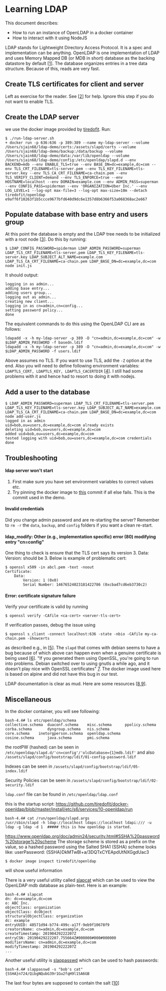 # Learning LDAP

This document describes:  
- How to run an instance of OpenLDAP in a docker container  
- How to interact with it using NodeJS  

LDAP stands for Lightweight Directory Access Protocol. It is a spec and implementation can be anything. OpenLDAP is one implementation of LDAP and uses Memory Mapped DB (or MDB in short) database as the backing datastore by default [[1](http://www.openldap.org/pub/hyc/mdb-paper.pdf)]. The database organizes entries in a tree data structure. Because of this, reads are very fast.

## Create TLS certificates for client and server
Left as exercise for the reader. See [[2](https://github.com/siddjain/openssl-demo)] for help. Ignore this step if you do not want to enable TLS.

## Create the LDAP server
we use the docker image provided by [tiredofit](https://github.com/tiredofit/docker-openldap). Run:
```
$ ./run-ldap-server.sh
+ docker run -p 636:636 -p 389:389 --name my-ldap-server --volume /Users/sjain68/ldap-demo/certs:/assets/slapd/certs --volume /Users/sjain68/ldap-demo/backup:/data/backup --volume /Users/sjain68/ldap-demo/data:/var/lib/openldap --volume /Users/sjain68/ldap-demo/config:/etc/openldap/slapd.d --env BACKEND=mdb --env ENABLE_TLS=true --env BASE_DN=dc=example,dc=com --env TLS_CRT_FILENAME=tls-server.pem --env TLS_KEY_FILENAME=tls-server.key --env TLS_CA_CRT_FILENAME=ca-chain.pem --env TLS_VERIFY_CLIENT=demand --env TLS_ENFORCE=true --env HOSTNAME=localhost --env DOMAIN=example.com --env ADMIN_PASS=superman --env CONFIG_PASS=spiderman --env 'ORGANIZATION=Uber Inc.' --env LOG_LEVEL=1 --log-opt max-file=3 --log-opt max-size=10m --detach tiredofit/openldap
e9aff6f10263f1b5ccce9677bfd640d9dc6e1357d8b6366f53a068368ac2e667
```

## Populate database with base entry and users group
At this point the database is empty and the LDAP tree needs to be initialized with a root node [[3](https://github.com/tiredofit/docker-openldap/issues/5)]. Do this by running:
```
$ LDAP_CONFIG_PASSWORD=spiderman LDAP_ADMIN_PASSWORD=superman LDAP_TLS_CRT_FILENAME=tls-server.pem LDAP_TLS_KEY_FILENAME=tls-server.key LDAP_SUBJECT_ALT_NAME=example.com LDAP_TLS_CA_CRT_FILENAME=ca-chain.pem LDAP_BASE_DN=dc=example,dc=com node init.js
```
It should output:
```
logging in as admin...
adding base entry...
adding users group...
logging out as admin...
creating new client...
logging in as cn=admin,cn=config...
setting password policy...
done
```
The equivalent commands to do this using the OpenLDAP CLI are as follows:
```
ldapadd -x -h my-ldap-server -p 389 -D "cn=admin,dc=example,dc=com" -w $LDAP_ADMIN_PASSWORD -f basedn.ldif 
ldapadd -x -h my-ldap-server -p 389 -D "cn=admin,dc=example,dc=com" -w $LDAP_ADMIN_PASSWORD -f users.ldif 
```
Above assumes no TLS. If you want to use TLS, add the `-Z` option at the end. Also you will need to define following environment variables: `LDAPTLS_CERT, LDAPTLS_KEY, LDAPTLS_CACERTDIR` [[4](http://www.openldap.org/doc/admin24/tls.html#Client%20Configuration)]. I still had some problems with it and hence had to resort to doing it with nodejs.

## Add a user to the database
```
$ LDAP_ADMIN_PASSWORD=superman LDAP_TLS_CRT_FILENAME=tls-server.pem LDAP_TLS_KEY_FILENAME=tls-server.key LDAP_SUBJECT_ALT_NAME=example.com LDAP_TLS_CA_CRT_FILENAME=ca-chain.pem LDAP_BASE_DN=dc=example,dc=com node add-user.js
logged in as admin
uid=bob,ou=users,dc=example,dc=com already exists
deleting uid=bob,ou=users,dc=example,dc=com
added uid=bob,ou=users,dc=example,dc=com
tested logging with uid=bob,ou=users,dc=example,dc=com credentials
done
```

## Troubleshooting

#### ldap server won't start  

1. First make sure you have set environment variables to correct values etc.
2. Try pinning the docker image to [this](https://github.com/tiredofit/docker-openldap/commit/87528f18a4487b621043fd706e901ef825e131a6) commit if all else fails. This is the commit used in the demo.

#### Invalid credentials  

Did you change admin password and are re-starting the server? Remember to `rm -r` the `data`, `backup`, and `config` folders if you want a clean re-start.

#### ldap_modify: Other (e.g., implementation specific) error (80) modifying entry "cn=config"  

One thing to check is ensure that the TLS cert says its version 3. Data: Version: should be 3. Below is example of problematic cert:  
```
$ openssl x509 -in abcl.pem -text -noout
Certificate:
    Data:
        Version: 1 (0x0)
        Serial Number: 14676524023181422786 (0xcbad7cd6eb3730c2)
```

#### Error: certificate signature failure

Verify your certificate is valid by running
```
$ openssl verify -CAfile <ca-cert> <server-tls-cert>
```
If verification passes, debug the issue using
```
$ openssl s_client -connect localhost:636 -state -nbio -CAfile my-ca-chain.pem -showcerts
```
as described e.g., in [[5](https://github.com/siddjain/openldap-bug)]. The `slapd` that comes with debian seems to have a bug because of which above can happen even when a genuine certificate is being used [[6](https://www.openldap.org/its/index.cgi/Incoming?id=9014)]. "If you generated them using OpenSSL, you're going to run into problems. Debian switched over to using gnutls a while ago, and it doesn't play nice with OpenSSL certificates" [7](https://wiki.debian.org/LDAP/OpenLDAPSetup). The docker image used here is based on alpine and did not have this bug in our test.

LDAP documentation is clear as mud. Here are some resources [[8](http://www.openldap.org/doc/admin24/),[9](http://www.zytrax.com/books/ldap/)].

## Miscellaneous

In the docker container, you will see following:

```
bash-4.4# ls etc/openldap/schema
collective.schema  duaconf.schema	 misc.schema	  ppolicy.schema
corba.schema	   dyngroup.schema	 nis.schema
core.schema	   inetorgperson.schema  openldap.schema
cosine.schema	   java.schema		 pmi.schema
```

the rootPW (hashed) can be seen in `/etc/openldap/slapd.d/'cn=config'/'olcDatabase={1}mdb.ldif'` and also `/assets/slapd/config/bootstrap/ldif/01-config-password.ldif`

Indexes can be seen in `/assets/slapd/config/bootstrap/ldif/05-index.ldif`

Security Policies can be seen in `/assets/slapd/config/bootstrap/ldif/02-security.ldif`

`ldap.conf` file can be found in `/etc/openldap/ldap.conf`

this is the startup script:
https://github.com/tiredofit/docker-openldap/blob/master/install/etc/s6/services/10-openldap/run
```
bash-4.4# cat /run/openldap/slapd.args
/usr/sbin/slapd -h ldap://localhost ldaps://localhost ldapi:/// -u ldap -g ldap -d 1  ##### this is how openldap is started.
```

https://www.openldap.org/doc/admin24/security.html#SSHA%20password%20storage%20scheme
The storage scheme is stored as a prefix on the value, so a hashed password using the Salted SHA1 (SSHA) scheme looks like:
 userPassword: {SSHA}DkMTwBl+a/3DQTxCYEApdUtNXGgdUac3 
 
 
```
$ docker image inspect tiredofit/openldap 
```
will show useful information

There is a very useful utility called [slapcat](https://linux.die.net/man/8/slapcat) which can be used to view the OpenLDAP mdb database as plain-text. Here is an example:

```
bash-4.4# slapcat
dn: dc=example,dc=com
o: ABC Inc.
objectClass: organization
objectClass: dcObject
structuralObjectClass: organization
dc: example
entryUUID: 48571d94-b774-499c-a17f-9eb9f10678f9
creatorsName: cn=admin,dc=example,dc=com
createTimestamp: 20190429222207Z
entryCSN: 20190429222207.755664Z#000000#000#000000
modifiersName: cn=admin,dc=example,dc=com
modifyTimestamp: 20190429222207Z
...
```

Another useful utility is [slappasswd](https://linux.die.net/man/8/slappasswd) which can be used to hash passwords:
```
bash-4.4# slappasswd -s "bob's cat"
{SSHA}n724/QibgNQubG39r1Gu2fqH9l1SA6GB
```
The last four bytes are supposed to contain the salt [[10](https://serverfault.com/a/675846/77118)]